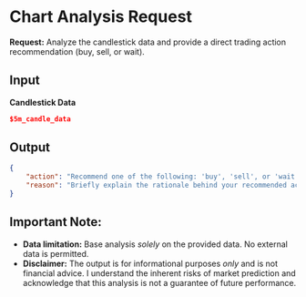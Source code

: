 # Chart Analysis Request

**Request:** Analyze the candlestick data and provide a direct trading action recommendation (buy, sell, or wait).

## Input

**Candlestick Data**
```json
$5m_candle_data
```

## Output
```json
{
    "action": "Recommend one of the following: 'buy', 'sell', or 'wait'",
    "reason": "Briefly explain the rationale behind your recommended action"
}
```

## Important Note:
*   **Data limitation:** Base analysis *solely* on the provided data. No external data is permitted.
*   **Disclaimer:** The output is for informational purposes *only* and is not financial advice. I understand the inherent risks of market prediction and acknowledge that this analysis is not a guarantee of future performance.
